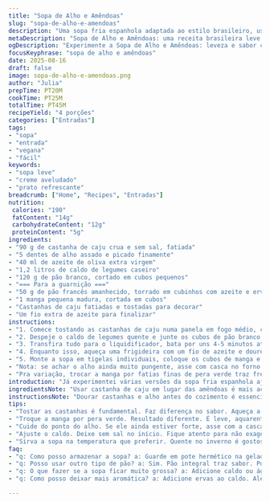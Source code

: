 ```yaml
---
title: "Sopa de Alho e Amêndoas"
slug: "sopa-de-alho-e-amendoas"
description: "Uma sopa fria espanhola adaptada ao estilo brasileiro, usando castanha de caju e alho assado para suavizar a intensidade. Creme denso, sabor profundo e toque levemente adocicado da manga. O pão branco vem com um twist: crocante torrado com ervas finas que deixam o aroma irresistível. Um caldo de legumes substitui o clássico caldo de galinha, garantindo leveza e sabor vegetale. A textura cremosa é resultado do processo de bater bem e filtrar, garantindo uma sopa aveludada, sem grumos. A crocância dos pãezinhos e a doçura dos pedacinhos de manga trazem equilíbrio à receita. Serve bem como entrada refrescante e sofisticada."
metaDescription: "Sopa de Alho e Amêndoas: uma receita brasileira leve e cremosa. Combina castanha de caju e manga para um sabor surpreendente."
ogDescription: "Experimente a Sopa de Alho e Amêndoas: leveza e sabor com castanha de caju e manga. Uma receita adaptada ao paladar brasileiro."
focusKeyphrase: "sopa de alho e amêndoas"
date: 2025-08-16
draft: false
image: sopa-de-alho-e-amendoas.png
author: "Julia"
prepTime: PT20M
cookTime: PT25M
totalTime: PT45M
recipeYield: "4 porções"
categories: ["Entradas"]
tags:
- "sopa"
- "entrada"
- "vegana"
- "fácil"
keywords:
- "sopa leve"
- "creme aveludado"
- "prato refrescante"
breadcrumb: ["Home", "Recipes", "Entradas"]
nutrition: 
 calories: "190"
 fatContent: "14g"
 carbohydrateContent: "12g"
 proteinContent: "5g"
ingredients:
- "90 g de castanha de caju crua e sem sal, fatiada"
- "5 dentes de alho assado e picado finamente"
- "40 ml de azeite de oliva extra virgem"
- "1,2 litros de caldo de legumes caseiro"
- "120 g de pão branco, cortado em cubos pequenos"
- "=== Para a guarnição ==="
- "50 g de pão francês amanhecido, torrado em cubinhos com azeite e ervas finas"
- "1 manga pequena madura, cortada em cubos"
- "Castanhas de caju fatiadas e tostadas para decorar"
- "Um fio extra de azeite para finalizar"
instructions:
- "1. Comece tostando as castanhas de caju numa panela em fogo médio, cuidado para não queimar; o aroma deve ficar intenso, mas sem amargar. Adicione o alho picado, já assado para atenuar o sabor forte do cru, e mexa por cerca de 2 minutos, até liberar o perfume."
- "2. Despeje o caldo de legumes quente e junte os cubos de pão branco; ajuste o fogo para médio alto e deixe ferver suave, vá observando até o pão começar a desmanchar — esse é o sinal. Cozinhe uns 10 minutos, tampado, para amalgamar os sabores. Salgue e pimente a gosto, mas vá com calma para não exagerar."
- "3. Transfira tudo para o liquidificador, bata por uns 4-5 minutos até virar uma pasta bem lisa, quase sedosa. Se achar pesado, pingue um pouco mais de caldo ou água até textura desejada. Depois, passe por uma peneira fina para eliminar qualquer pedaço indesejado e garantir cremosidade total."
- "4. Enquanto isso, aqueça uma frigideira com um fio de azeite e doure os cubinhos de pão francês com ervas, até ficar bem crocante e perfumado; vire para torrar por igual. Reserve para a hora de servir."
- "5. Monte a sopa em tigelas individuais, coloque os cubos de manga e as torradinhas, salpique as castanhas tostadas por cima. Finalize com fio de azeite cru. Sirva na temperatura que preferir — fria ou levemente morna, funcionando bem em qualquer estação."
- "Nota: se achar o alho ainda muito pungente, asse com casca no forno por 20 minutos antes de usar; suaviza demais o paladar."
- "Pra variação, trocar a manga por fatias finas de pera verde traz frescor diferente. Também rola usar pão integral para mais textura e sabor rústico, só cuidado para não pesar demais a sopa."
introduction: "Já experimentei várias versões da sopa fria espanhola ajo blanco, mas sempre achei o alho cru demais e a textura pesada demais pelo excesso de amêndoas cruas. Daí veio a ideia de assar o alho, usar castanha de caju no lugar das amêndoas, e emparelhar com manga para dar doçura. Isso mudou tudo. A sopa ficou mais leve, cremosa e com uma base aromática mais suave, bem mais fácil de agradar o paladar brasileiro, acostumado com sabores rondando entre o doce e o levemente picante. O toque do caldo de legumes caseiro substitui o fundo pesado de caldo de galinha, deixando a base saborosa, mas sem pesar na digestão. Pedi umas torradinhas com ervas para dar crocância e mais aroma, um detalhe essencial para quebrar a textura da sopa e dar graça ao prato. Quebrar essa monotonia de creme é fundamental. E o resultado final virou quase uma receita de destaque durante os almoços de fim de semana especiais aqui em casa, sempre um suspiro de surpresa entre os meus convidados."
ingredientsNote: "Usar castanha de caju em lugar das amêndoas é mais acessível, fácil de encontrar e tem cancelado o custo alto das amêndoas. Fatiar e tostar ajuda a liberar o sabor na entrada quente. Prefira o alho assado, que perde a ardência excessiva do cru, além de dar aroma caramelizado. O caldo caseiro garante controle no tempero, ideal deixar sem sal no início e ajustar no final. Escolher pão branco mais amanhecido dá mais liga ao creme durante o cozimento, melhor do que pão super fresco que pode virar uma massa grudenta. Para a crocância, pão francês velho e torrado com ervas entrega textura e aroma na medida certa — não economize nessa parte. Pode trocar a manga por pera ou até maçã verde, deixando o prato mais brasileiro e tropical. Sempre mantenha um fio de azeite para finalizar, reforça sabores e entrega gordura boa."
instructionsNote: "Dourar castanhas e alho antes do cozimento é essencial para tirar aquela sensação crua e entregar aroma definido. O ponto onde o pão começa a desmanchar no caldo define quando a sopa já absorveu os sabores e está pronta para ser batida: nunca cozinhe demais para não perder a textura. Ao bater, insistir até uma textura sedosa faz toda a diferença — batida rápida ou pela metade deixa pedaços pequenos, que comprometem a experiência. Passar por uma peneira remove esse possível atrito, dando finalização profissional. Torrar o pão bem temperado na frigideira aquece e perfuma, efeito que o forno nem sempre consegue sequer em minutos no fogo médio. A manga corta a gordura do azeite com sua leve acidez e doçura, criando equilíbrio. Sirva fria em dias quentes ou levemente morna no inverno, sem perder a leveza. Se sobrar, guarde na geladeira; esquente no banho-maria brando para evitar separação, sem deixar ferver."
tips:
- "Tostar as castanhas é fundamental. Faz diferença no sabor. Aqueça a panela. Ouça o som do estalar. Aroma ótimo. Usa fogo médio, cuidado para não queimar."
- "Troque a manga por pera verde. Resultado diferente. É leve, aquarenta. Variedades na estação são ótimas. Não esqueça de manter o equilíbrio entre o doce e o salgado."
- "Cuide do ponto do alho. Se ele ainda estiver forte, asse com a casca antes. Isso suaviza demais. Textura do alho faz a sopa mudar completamente. Gosto mais suave."
- "Ajuste o caldo. Deixe sem sal no início. Fique atento para não exagerar depois. Adicionar sal ao final sempre é melhor. Vai equilibrar os sabores. Experiência profissional na cozinha peca aqui."
- "Sirva a sopa na temperatura que preferir. Quente no inverno é gostoso. Mas fria é refrescante no verão. Faça o teste e veja como cada temperatura altera a sensação."
faq:
- "q: Como posso armazenar a sopa? a: Guarde em pote hermético na geladeira. Pode durar até 3 dias. Para reaquecer, banho-maria é ideal. Não ferver."
- "q: Posso usar outro tipo de pão? a: Sim. Pão integral traz sabor. Pode ser rústico também. É saboroso. Mas cuidado para não pesar a sopa."
- "q: O que fazer se a sopa ficar muito grossa? a: Adicione caldo ou água aos poucos. Mistura bem. Olhe a textura. Ela deve ser sedosa. Criar experiências diferentes."
- "q: Como posso deixar mais aromática? a: Adicione ervas ao caldo. Alecrim, tomilho funcionam bem. Comece com pouco, depois aumenta. Não deixe correr. Aromas devem brigar."

---
```

